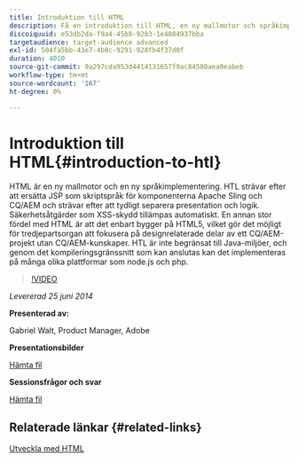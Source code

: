 ```yaml
---
title: Introduktion till HTML
description: Få en introduktion till HTML, en ny mallmotor och språkimplementering. HTL strävar efter att ersätta JSP som skriptspråk för komponenterna Apache Sling och CQ/AEM och strävar efter att tydligt separera presentation och logik.
discoiquuid: e53db2da-f9a4-45b8-9203-1e4084937bba
targetaudience: target-audience advanced
exl-id: 504fa5bb-43e7-4b8c-9291-928fb4f37d0f
duration: 4010
source-git-commit: 9a297cda953d4414131657f9ac84580aea0eabeb
workflow-type: tm+mt
source-wordcount: '167'
ht-degree: 0%

---
```


# Introduktion till HTML{#introduction-to-htl}

HTML är en ny mallmotor och en ny språkimplementering. HTL strävar efter att ersätta JSP som skriptspråk för komponenterna Apache Sling och CQ/AEM och strävar efter att tydligt separera presentation och logik. Säkerhetsåtgärder som XSS-skydd tillämpas automatiskt. En annan stor fördel med HTML är att det enbart bygger på HTML5, vilket gör det möjligt för tredjepartsorgan att fokusera på designrelaterade delar av ett CQ/AEM-projekt utan CQ/AEM-kunskaper. HTL är inte begränsat till Java-miljöer, och genom det kompileringsgränssnitt som kan anslutas kan det implementeras på många olika plattformar som node.js och php.

>[!VIDEO](https://video.tv.adobe.com/v/19504/?quality=9)

*Levererad 25 juni 2014*

**Presenterad av:**

Gabriel Walt, Product Manager, Adobe

**Presentationsbilder**

[Hämta fil](assets/sightly-component-development.pdf)

**Sessionsfrågor och svar**

[Hämta fil](assets/introduction-to-sightly-q-as.pdf)

## Relaterade länkar {#related-links}

[Utveckla med HTML](https://docs.adobe.com/docs/en/htl/overview.html?wcmmode=disabled)

<!--
[Get back to the Overview](https://helpx.adobe.com/se/experience-manager/kt/eseminars/gems/aem-index.html)
-->
